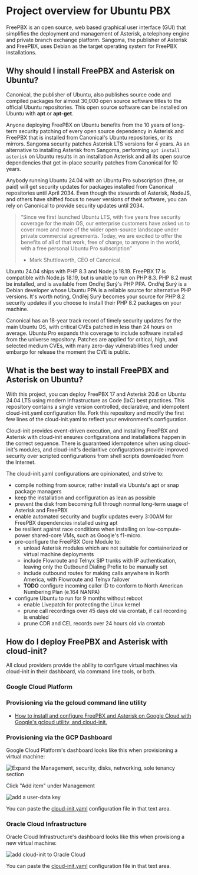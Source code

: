 # Project overview for Ubuntu PBX

FreePBX is an open source, web based graphical user interface (GUI) that simplifies the deployment and management of Asterisk, a telephony engine and private branch exchange platform. Sangoma, the publisher of Asterisk and FreePBX, uses Debian as the target operating system for FreePBX installations.

## Why should I install FreePBX and Asterisk on Ubuntu?

Canonical, the publisher of Ubuntu, also publishes source code and compiled packages for almost 30,000 open source software titles to the official Ubuntu repositories. This open source software can be installed on Ubuntu with **apt** or **apt-get**.

Anyone deploying FreePBX on Ubuntu benefits from the 10 years of long-term security patching of every open source dependency in Asterisk and FreePBX that is installed from Canonical's Ubuntu repositories, or its mirrors. Sangoma security patches Asterisk LTS versions for 4 years. As an alternative to installing Asterisk from Sangoma, performing `apt install asterisk` on Ubuntu results in an installation Asterisk and all its open source dependencies that get in-place security patches from Canonical for 10 years.

Anybody running Ubuntu 24.04 with an Ubuntu Pro subscription (free, or paid) will get security updates for packages installed from Canonical repositories until April 2034. Even though the stewards of Asterisk, NodeJS, and others have shifted focus to newer versions of their software, you can rely on Canonical to provide security updates until 2034. 

> “Since we first launched Ubuntu LTS, with five years free security coverage for the main OS, our enterprise customers have asked us to cover more and more of the wider open-source landscape under private commercial agreements. Today, we are excited to offer the benefits of all of that work, free of charge, to anyone in the world, with a free personal Ubuntu Pro subscription”
> - Mark Shuttleworth, CEO of Canonical.

Ubuntu 24.04 ships with PHP 8.3 and Node.js 18.19. FreePBX 17 is compatible with Node.js 18.19, but is unable to run on PHP 8.3. PHP 8.2 must be installed, and is available from Ondřej Surý's PHP PPA. Ondřej Surý is a Debian developer whose Ubuntu PPA is a reliable source for alternative PHP versions. It's worth noting, Ondřej Surý becomes your source for PHP 8.2 security updates if you choose to install their PHP 8.2 packages on your machine.

Canonical has an 18-year track record of timely security updates for the main Ubuntu OS, with critical CVEs patched in less than 24 hours on average. Ubuntu Pro expands this coverage to include software installed from the universe repository. Patches are applied for critical, high, and selected medium CVEs, with many zero-day vulnerabilities fixed under embargo for release the moment the CVE is public.

## What is the best way to install FreePBX and Asterisk on Ubuntu?

With this project, you can deploy FreePBX 17 and Asterisk 20.6 on Ubuntu 24.04 LTS using modern Infrastructure as Code (IaC) best practices. This repository contains a single version controlled, declarative, and idempotent cloud-init.yaml configuration file. Fork this repository and modify the first few lines of the cloud-init.yaml to reflect your environment's configuration.

Cloud-init provides event-driven execution, and installing FreePBX and Asterisk with cloud-init ensures configurations and installations happen in the correct sequence. There is guaranteed idempotence when using cloud-init's modules, and cloud-init's declaritive configurations provide improved security over scripted configurations from shell scripts downloaded from the Internet.

The cloud-init.yaml configurations are opinionated, and strive to:

- compile nothing from source; rather install via Ubuntu's apt or snap package managers
- keep the installation and configuration as lean as possible
- prevent the disk from becoming full through normal long-term usage of Asterisk and FreePBX
- enable automated security and bugfix updates every 3:00AM for FreePBX dependencies installed using apt
- be resilient against race conditions when installing on low-compute-power shared-core VMs, such as Google's f1-micro.
- pre-configure the FreePBX Core Module to:
  - unload Asterisk modules which are not suitable for containerized or virtual machine deployments
  - include Flowroute and Telnyx SIP trunks with IP authentication, leaving only the Outbound Dialing Prefix to be manually set
  - include outbound routes for making calls anywhere in North America, with Flowroute and Telnyx failover
  - **TODO** configure incoming caller ID to conform to North American Numbering Plan (e.164 NANPA)
- configure Ubuntu to run for 9 months without reboot
  - enable Livepatch for protecting the Linux kernel
  - prune call recordings over 45 days old via crontab, if call recording is enabled
  - prune CDR and CEL records over 24 hours old via crontab

## How do I deploy FreePBX and Asterisk with cloud-init?

All cloud providers provide the ability to configure virtual machines via cloud-init in their dashboard, via command line tools, or both. 

### Google Cloud Platform

### Provisioning via the gcloud command line utility

- [How to install and configure FreePBX and Asterisk on Google Cloud with Google's gcloud utility, and cloud-init.](./deploy-to-gcp.md)

### Provisioning via the GCP Dashboard

Google Cloud Platform's dashboard looks like this when provisioning a virtual machine:

![Expand the Management, security, disks, networking, sole tenancy section](https://blog.woohoosvcs.com/wp-content/uploads/2019/11/GCE-FindAutomation.jpg)

Click "Add item" under Management

![add a user-data key](https://blog.woohoosvcs.com/wp-content/uploads/2019/11/GCE-Automation.jpg)

You can paste the [cloud-init.yaml](./cloud-init.yaml) configuration file in that text area.

### Oracle Cloud Infrastructure

Oracle Cloud Infrastructure's dashboard looks like this when provisiong a new virtual machine:

![add cloud-init to Oracle Cloud](https://miro.medium.com/max/1100/1*dfBpaXvB2YRDRQVBInFn5w.png)

You can paste the [cloud-init.yaml](./cloud-init.yaml) configuration file in that text area.